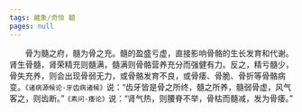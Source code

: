```yaml
---
tags: 藏象/奇恒 髓
pages: null
---
```

&emsp;&emsp;骨为髓之府，髓为骨之充。髓的盈盛亏虚，直接影响骨骼的生长发育和代谢。肾生骨髓，肾荣精充则髓满，髓满则骨骼营养充分而强健有力。反之，精亏髓少，骨失充养，则会出现骨弱无力，或骨骼发育不良，或骨痿、骨脆、骨折等骨骼病变。`《诸病源候论·牙齿病诸候》`说：“齿牙皆是骨之所终，髓之所养，髓弱骨虚，风气客之，则齿断。”`《素问·痿论》`说：“肾气热，则腰脊不举，骨枯而髓减，发为骨痿。”